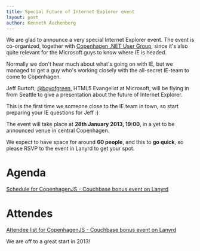 ```yaml
---
title: Special Future of Internet Explorer event
layout: post
author: Kenneth Auchenberg
---
```


We are glad to announce a very special Internet Explorer event. The event is co-organized, together with [Copenhagen .NET User Group](http://cnug.dk/), since it's also quite relevant for the Microsoft guys to know where IE is headed.

Normally we don't hear much about what's going on with IE, but we managed to get a guy who's working closely with the all-secret IE-team to come to Copenhagen.

Jeff Burtoft, [@boyofgreen](https://twitter.com/boyofgreen), HTML5 Evangelist at Microsoft, will be flying in from Seattle to give a presentation about the future of Internet Explorer.

This is the first time we someone close to the IE team in town, so start preparing your IE questions for Jeff :)

The event will take place at **28th January 2013, 19:00**, in a yet to be announced venue in central Copenhagen.

We expect to have space for around **60 people**, and this to **go quick**, so please RSVP to the event in Lanyrd to get your spot.

# Agenda

<!-- Add this where you want the output to appear -->
<div class="lanyrd-target-schedule">
    <a href="http://lanyrd.com/2013/copenhagenjs-2/schedule/"
        class="lanyrd-schedule">
        Schedule for CopenhagenJS - Couchbase bonus event on Lanyrd
    </a>
</div>

# Attendes

<!-- Add this where you want the output to appear -->
<div class="lanyrd-target-participants">
    <a href="http://lanyrd.com/2013/copenhagenjs-2/attendees/"
        class="lanyrd-participants">
        Attendee list for CopenhagenJS - Couchbase bonus event on Lanyrd
    </a>
</div>


We are off to a great start in 2013!


